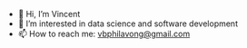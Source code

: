 - 👋 Hi, I’m Vincent
- 👀 I’m interested in data science and software development
- 📫 How to reach me: vbphilavong@gmail.com

<!---
VPhilavong/VPhilavong is a ✨ special ✨ repository because its `README.md` (this file) appears on your GitHub profile.
You can click the Preview link to take a look at your changes.
--->
